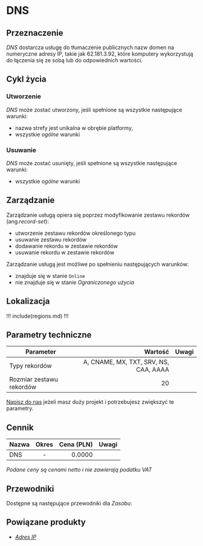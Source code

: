 # DNS

## Przeznaczenie

*DNS* dostarcza usługę do tłumaczenie publicznych nazw domen na numeryczne adresy IP, takie jak 62.181.3.92, które komputery wykorzystują do łączenia się ze sobą lub do odpowiednich wartości.

## Cykl życia

### Utworzenie

*DNS* może zostać utworzony, jeśli spełnione są wszystkie następujące warunki:

 * nazwa strefy jest unikalna w obrębie platformy,
 * wszystkie *ogólne* warunki

### Usuwanie

*DNS* może zostać usunięty, jeśli spełnione są wszystkie następujące warunki:

 * wszystkie *ogólne* warunki

## Zarządzanie

Zarządzanie usługą opiera się poprzez modyfikowanie zestawu rekordów (ang.*record-set*):

 * utworzenie zestawu rekordów określonego typu
 * usuwanie zestawu rekordów
 * dodawanie rekordu w zestawie rekordów
 * usuwanie rekordu w zestawie rekordów

Zarządzanie usługą jest możliwe po spełnieniu następujących warunków: 

* znajduje się w stanie ```Online```
* nie znajduje się w stanie *Ograniczonego użycia*

## Lokalizacja

!!! include(regions.md) !!!

## Parametry techniczne

Parameter                |                                Wartość |Uwagi
------------------------ | -------------------------------------: | ---
Typy rekordów            | A, CNAME, MX, TXT, SRV, NS, CAA,  AAAA |
Rozmiar zestawu rekordów |                                     20 |

[Napisz do nas](/about-us/contact.md) jeżeli masz duży projekt i potrzebujesz zwiększyć te parametry.

## Cennik

Nazwa  | Okres  | Cena (PLN) | Uwagi
------ | :----: | ---------: | :----:
DNS    |   -    |     0.0000 | 

<!-- TODO: Create a service "dns" -->

*Podane ceny są cenami netto i nie zawierają podatku VAT*

## Przewodniki

Dostępne są następujące przewodniki dla *Zasobu*:

<PageList path_re="guide/networking/dns/"/>

## Powiązane produkty

* *[Adres IP](/resource/networking/ip-address.md)*